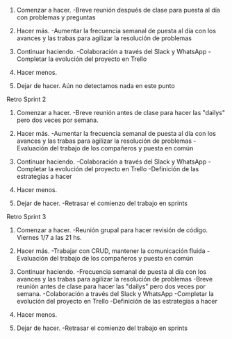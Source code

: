 1. Comenzar a hacer.
-Breve reunión después de clase para puesta al día con problemas y preguntas
2. Hacer más.
-Aumentar la frecuencia semanal de puesta al día con los avances y las trabas para agilizar la resolución de problemas
3. Continuar haciendo.
-Colaboración a través del Slack y WhatsApp
-Completar la evolución del proyecto en Trello
4. Hacer menos.

5. Dejar de hacer.
Aún no detectamos nada en este punto

Retro Sprint 2

1. Comenzar a hacer.
-Breve reunión antes de clase para hacer las "dailys" pero dos veces por semana.
2. Hacer más.
-Aumentar la frecuencia semanal de puesta al día con los avances y las trabas para agilizar la resolución de problemas
-Evaluación del trabajo de los compañeros y puesta en común
3. Continuar haciendo.
-Colaboración a través del Slack y WhatsApp
-Completar la evolución del proyecto en Trello
-Definición de las estrategias a hacer
4. Hacer menos.

5. Dejar de hacer.
-Retrasar el comienzo del trabajo en sprints

Retro Sprint 3

1. Comenzar a hacer.
-Reunión grupal para hacer revisión de código. Viernes 1/7 a las 21 hs.
2. Hacer más.
-Trabajar con CRUD, mantener la comunicación fluida
-Evaluación del trabajo de los compañeros y puesta en común
3. Continuar haciendo.
-Frecuencia semanal de puesta al día con los avances y las trabas para agilizar la resolución de problemas
-Breve reunión antes de clase para hacer las "dailys" pero dos veces por semana.
-Colaboración a través del Slack y WhatsApp
-Completar la evolución del proyecto en Trello
-Definición de las estrategias a hacer
4. Hacer menos.

5. Dejar de hacer.
-Retrasar el comienzo del trabajo en sprints


